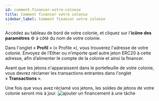 ```yaml
---
id: comment-financer-votre-colonie
title: Comment financer votre colonie
sidebar_label: Comment financer votre colonie
---
```


Accédez au tableau de bord de votre colonie, et cliquez sur l'**icône des paramètres** ⚙ à côté du nom de votre colonie.

Dans l'onglet « **Profil** » (« Profile »), vous trouverez l'adresse de votre colonie. Envoyez de l’Ether ou n’importe quel autre jeton ERC20 à cette adresse, afin d’alimenter le compte de la colonie et ainsi la financer.

Avant que les jetons n'apparaissent dans le portefeuille de votre colonie, vous devrez réclamer les transactions entrantes dans l'onglet « **Transactions** ».

Une fois que vous avez réclamé vos jetons, les soldes de jetons de votre colonie seront mis à jour. ![ajouter un financement à une tâche](assets/how-to-fund-your-colony/1.gif)
